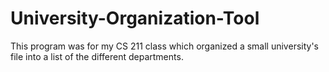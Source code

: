# University-Organization-Tool
This program was for my CS 211 class which organized a small university's file into a list of the different departments.
